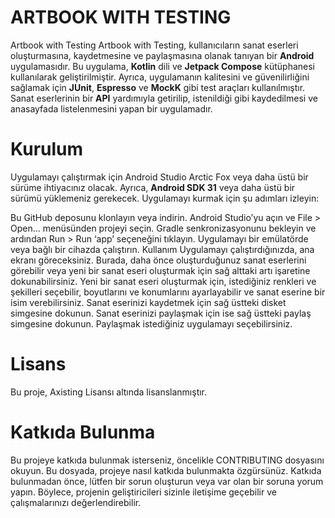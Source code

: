 # ARTBOOK WITH TESTING

Artbook with Testing
Artbook with Testing, kullanıcıların sanat eserleri oluşturmasına, kaydetmesine ve paylaşmasına olanak tanıyan bir **Android** uygulamasıdır. Bu uygulama, **Kotlin** dili ve **Jetpack Compose** kütüphanesi kullanılarak geliştirilmiştir. Ayrıca, uygulamanın kalitesini ve güvenilirliğini sağlamak için **JUnit**, **Espresso** ve **MockK** gibi test araçları kullanılmıştır. Sanat eserlerinin bir **API** yardımıyla getirilip, istenildiği gibi kaydedilmesi ve anasayfada listelenmesini yapan bir uygulamadır. 

# Kurulum
Uygulamayı çalıştırmak için Android Studio Arctic Fox veya daha üstü bir sürüme ihtiyacınız olacak. Ayrıca, **Android SDK 31** veya daha üstü bir sürümü yüklemeniz gerekecek. Uygulamayı kurmak için şu adımları izleyin:

Bu GitHub deposunu klonlayın veya indirin.
Android Studio’yu açın ve File > Open… menüsünden projeyi seçin.
Gradle senkronizasyonunu bekleyin ve ardından Run > Run ‘app’ seçeneğini tıklayın.
Uygulamayı bir emülatörde veya bağlı bir cihazda çalıştırın.
Kullanım
Uygulamayı çalıştırdığınızda, ana ekranı göreceksiniz. Burada, daha önce oluşturduğunuz sanat eserlerini görebilir veya yeni bir sanat eseri oluşturmak için sağ alttaki artı işaretine dokunabilirsiniz. Yeni bir sanat eseri oluşturmak için, istediğiniz renkleri ve şekilleri seçebilir, boyutlarını ve konumlarını ayarlayabilir ve sanat eserine bir isim verebilirsiniz. Sanat eserinizi kaydetmek için sağ üstteki disket simgesine dokunun. Sanat eserinizi paylaşmak için ise sağ üstteki paylaş simgesine dokunun. Paylaşmak istediğiniz uygulamayı seçebilirsiniz.

# Lisans
Bu proje, Axisting Lisansı altında lisanslanmıştır.

# Katkıda Bulunma
Bu projeye katkıda bulunmak isterseniz, öncelikle CONTRIBUTING dosyasını okuyun. Bu dosyada, projeye nasıl katkıda bulunmakta özgürsünüz. Katkıda bulunmadan önce, lütfen bir sorun oluşturun veya var olan bir soruna yorum yapın. Böylece, projenin geliştiricileri sizinle iletişime geçebilir ve çalışmalarınızı değerlendirebilir.
